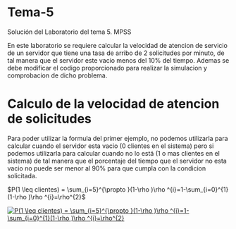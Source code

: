 # Tema-5
Solución del Laboratorio del tema 5. MPSS


En este laboratorio se requiere calcular la velocidad de atencion de servicio de un servidor que tiene una tasa de arribo de 2 solicitudes por minuto, de tal manera que el servidor este vacio menos del 10% del tiempo. Ademas se debe modificar el codigo proporcionado para realizar la simulacion y comprobacion de dicho problema. 

# Calculo de la velocidad de atencion de solicitudes
Para poder utilizar la formula del primer ejemplo, no podemos utilizarla para calcular cuando el servidor esta vacio (0 clientes en el sistema) pero si podemos utilizarla para calcular cuando no lo está (1 o mas clientes en el sistema) de tal manera que el porcentaje del tiempo que el servidor no esta vacio no puede ser menor al 90% para que cumpla con la condicion solicitada. 

$P(1 \leq  clientes) = \sum_{i=5}^{\propto }(1-\rho )\rho ^{i}=1-\sum_{i=0}^{1}(1-\rho )\rho ^{i}=\rho^{2}$

<a href="https://www.codecogs.com/eqnedit.php?latex=P(1&space;\leq&space;clientes)&space;=&space;\sum_{i=5}^{\propto&space;}(1-\rho&space;)\rho&space;^{i}=1-\sum_{i=0}^{1}(1-\rho&space;)\rho&space;^{i}=\rho^{2}" target="_blank"><img src="https://latex.codecogs.com/gif.latex?P(1&space;\leq&space;clientes)&space;=&space;\sum_{i=5}^{\propto&space;}(1-\rho&space;)\rho&space;^{i}=1-\sum_{i=0}^{1}(1-\rho&space;)\rho&space;^{i}=\rho^{2}" title="P(1 \leq clientes) = \sum_{i=5}^{\propto }(1-\rho )\rho ^{i}=1-\sum_{i=0}^{1}(1-\rho )\rho ^{i}=\rho^{2}" /></a>
